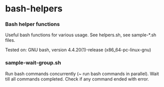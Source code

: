 # bash-helpers
### Bash helper functions

Useful bash functions for various usage. See helpers.sh, see sample-*.sh files.

Tested on: GNU bash, version 4.4.20(1)-release (x86_64-pc-linux-gnu)

### sample-wait-group.sh

Run bash commands concurrently (~ run bash commands in parallel). Wait till all commands completed. Check if any command ended with error.
